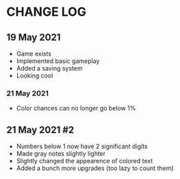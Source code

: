 # CHANGE LOG

## 19 May 2021

- Game exists
- Implemented basic gameplay
- Added a saving system
- Looking cool

### 21 May 2021

- Color chances can no longer go below 1%

## 21 May 2021 #2

- Numbers below 1 now have 2 significant digits
- Made gray notes slightly lighter
- Slightly changed the appearence of colored text
- Added a bunch more upgrades (too lazy to count them)
